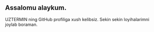 ## Assalomu alaykum. 
UZTERMIN ning GitHub profiliga xush kelibsiz. Sekin sekin loyihalarimni joylab boraman. 

